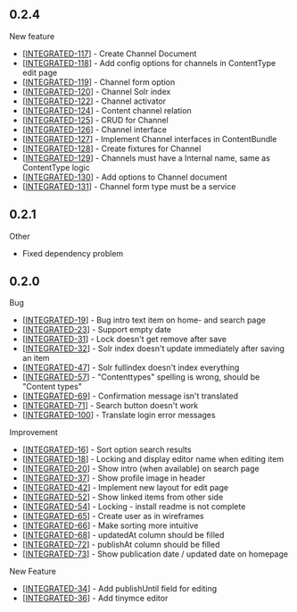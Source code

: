 ## 0.2.4 ##

New feature
<ul>
<li>[<a href='https://eactive.atlassian.net/browse/INTEGRATED-117'>INTEGRATED-117</a>] -         Create Channel Document
</li>
<li>[<a href='https://eactive.atlassian.net/browse/INTEGRATED-118'>INTEGRATED-118</a>] -         Add config options for channels in ContentType edit page
</li>
<li>[<a href='https://eactive.atlassian.net/browse/INTEGRATED-119'>INTEGRATED-119</a>] -         Channel form option
</li>
<li>[<a href='https://eactive.atlassian.net/browse/INTEGRATED-120'>INTEGRATED-120</a>] -         Channel Solr index
</li>
<li>[<a href='https://eactive.atlassian.net/browse/INTEGRATED-122'>INTEGRATED-122</a>] -         Channel activator
</li>
<li>[<a href='https://eactive.atlassian.net/browse/INTEGRATED-124'>INTEGRATED-124</a>] -         Content channel relation
</li>
<li>[<a href='https://eactive.atlassian.net/browse/INTEGRATED-125'>INTEGRATED-125</a>] -         CRUD for Channel
</li>
<li>[<a href='https://eactive.atlassian.net/browse/INTEGRATED-126'>INTEGRATED-126</a>] -         Channel interface
</li>
<li>[<a href='https://eactive.atlassian.net/browse/INTEGRATED-127'>INTEGRATED-127</a>] -         Implement Channel interfaces in ContentBundle
</li>
<li>[<a href='https://eactive.atlassian.net/browse/INTEGRATED-128'>INTEGRATED-128</a>] -         Create fixtures for Channel
</li>
<li>[<a href='https://eactive.atlassian.net/browse/INTEGRATED-129'>INTEGRATED-129</a>] -         Channels must have a Internal name, same as ContentType logic
</li>
<li>[<a href='https://eactive.atlassian.net/browse/INTEGRATED-130'>INTEGRATED-130</a>] -         Add options to Channel document
</li>
<li>[<a href='https://eactive.atlassian.net/browse/INTEGRATED-131'>INTEGRATED-131</a>] -         Channel form type must be a service
</li>
</ul>

## 0.2.1 ##

Other
<ul>
<li>Fixed dependency problem</li>
</ul>

## 0.2.0 ##

Bug
<ul>
<li>[<a href='https://eactive.atlassian.net/browse/INTEGRATED-19'>INTEGRATED-19</a>] -         Bug intro text item on home- and search page
</li>
<li>[<a href='https://eactive.atlassian.net/browse/INTEGRATED-23'>INTEGRATED-23</a>] -         Support empty date
</li>
<li>[<a href='https://eactive.atlassian.net/browse/INTEGRATED-31'>INTEGRATED-31</a>] -         Lock doesn&#39;t get remove after save
</li>
<li>[<a href='https://eactive.atlassian.net/browse/INTEGRATED-32'>INTEGRATED-32</a>] -         Solr index doesn&#39;t update immediately after saving an item
</li>
<li>[<a href='https://eactive.atlassian.net/browse/INTEGRATED-47'>INTEGRATED-47</a>] -         Solr fullindex doesn&#39;t index everything
</li>
<li>[<a href='https://eactive.atlassian.net/browse/INTEGRATED-57'>INTEGRATED-57</a>] -         &quot;Contenttypes&quot; spelling is wrong, should be &quot;Content types&quot;
</li>
<li>[<a href='https://eactive.atlassian.net/browse/INTEGRATED-69'>INTEGRATED-69</a>] -         Confirmation message isn&#39;t translated
</li>
<li>[<a href='https://eactive.atlassian.net/browse/INTEGRATED-71'>INTEGRATED-71</a>] -         Search button doesn&#39;t work
</li>
<li>[<a href='https://eactive.atlassian.net/browse/INTEGRATED-100'>INTEGRATED-100</a>] -         Translate login error messages
</li>
</ul>

Improvement
<ul>
<li>[<a href='https://eactive.atlassian.net/browse/INTEGRATED-16'>INTEGRATED-16</a>] -         Sort option search results
</li>
<li>[<a href='https://eactive.atlassian.net/browse/INTEGRATED-18'>INTEGRATED-18</a>] -         Locking and display editor name when editing item
</li>
<li>[<a href='https://eactive.atlassian.net/browse/INTEGRATED-20'>INTEGRATED-20</a>] -         Show intro (when available) on search page
</li>
<li>[<a href='https://eactive.atlassian.net/browse/INTEGRATED-37'>INTEGRATED-37</a>] -         Show profile image in header
</li>
<li>[<a href='https://eactive.atlassian.net/browse/INTEGRATED-42'>INTEGRATED-42</a>] -         Implement new layout for edit page
</li>
<li>[<a href='https://eactive.atlassian.net/browse/INTEGRATED-52'>INTEGRATED-52</a>] -         Show linked items from other side
</li>
<li>[<a href='https://eactive.atlassian.net/browse/INTEGRATED-54'>INTEGRATED-54</a>] -         Locking - install readme is not complete
</li>
<li>[<a href='https://eactive.atlassian.net/browse/INTEGRATED-65'>INTEGRATED-65</a>] -         Create user as in wireframes
</li>
<li>[<a href='https://eactive.atlassian.net/browse/INTEGRATED-66'>INTEGRATED-66</a>] -         Make sorting more intuitive
</li>
<li>[<a href='https://eactive.atlassian.net/browse/INTEGRATED-68'>INTEGRATED-68</a>] -         updatedAt column should be filled
</li>
<li>[<a href='https://eactive.atlassian.net/browse/INTEGRATED-72'>INTEGRATED-72</a>] -         publishAt column should be filled
</li>
<li>[<a href='https://eactive.atlassian.net/browse/INTEGRATED-73'>INTEGRATED-73</a>] -         Show publication date / updated date on homepage
</li>
</ul>
    
New Feature
<ul>
<li>[<a href='https://eactive.atlassian.net/browse/INTEGRATED-34'>INTEGRATED-34</a>] -         Add publishUntil field for editing
</li>
<li>[<a href='https://eactive.atlassian.net/browse/INTEGRATED-36'>INTEGRATED-36</a>] -         Add tinymce editor
</li>
</ul>
    